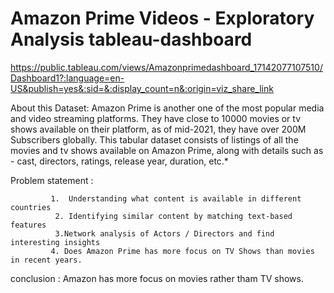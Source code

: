 # Amazon Prime Videos - Exploratory Analysis tableau-dashboard
https://public.tableau.com/views/Amazonprimedashboard_17142077107510/Dashboard1?:language=en-US&publish=yes&:sid=&:display_count=n&:origin=viz_share_link


About this Dataset: 
Amazon Prime is another one of the most popular media and video streaming platforms. They have close to 10000 movies or tv shows available on their platform, as of mid-2021, they have over 200M Subscribers globally. This tabular dataset consists of listings of all the movies and tv shows available on Amazon Prime, along with details such as - cast, directors, ratings, release year, duration, etc.*
 
 Problem statement : 
 
             1.  Understanding what content is available in different countries
              2. Identifying similar content by matching text-based features
              3.Network analysis of Actors / Directors and find interesting insights
             4. Does Amazon Prime has more focus on TV Shows than movies in recent years.

conclusion : Amazon has more focus on movies rather tham TV shows.


 
